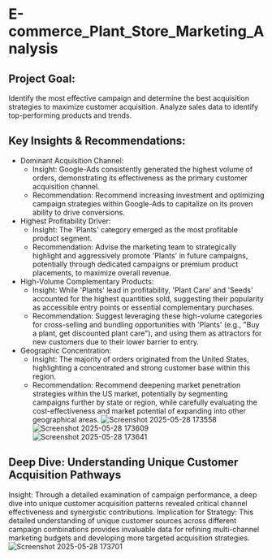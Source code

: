 # E-commerce_Plant_Store_Marketing_Analysis
## Project Goal:
Identify the most effective campaign and determine the best acquisition strategies to maximize customer acquisition.
Analyze sales data to identify top-performing products and trends.
## Key Insights & Recommendations:
+ Dominant Acquisition Channel:
  + Insight: Google-Ads consistently generated the highest volume of orders, demonstrating its effectiveness as the primary customer acquisition channel.
  + Recommendation: Recommend increasing investment and optimizing campaign strategies within Google-Ads to capitalize on its proven ability to drive conversions.
+ Highest Profitability Driver:
  + Insight: The 'Plants' category emerged as the most profitable product segment.
  + Recommendation: Advise the marketing team to strategically highlight and aggressively promote 'Plants' in future campaigns, potentially through dedicated campaigns or premium product placements, to maximize overall revenue.
+ High-Volume Complementary Products:
  + Insight: While 'Plants' lead in profitability, 'Plant Care' and 'Seeds' accounted for the highest quantities sold, suggesting their popularity as accessible entry points or essential complementary purchases.
  + Recommendation: Suggest leveraging these high-volume categories for cross-selling and bundling opportunities with 'Plants' (e.g., "Buy a plant, get discounted plant care"), and using them as attractors for new customers due to their lower barrier to entry.
+ Geographic Concentration:
  + Insight: The majority of orders originated from the United States, highlighting a concentrated and strong customer base within this region.
  + Recommendation: Recommend deepening market penetration strategies within the US market, potentially by segmenting campaigns further by state or region, while carefully evaluating the cost-effectiveness and market potential of expanding into other geographical areas.
![Screenshot 2025-05-28 173558](https://github.com/user-attachments/assets/8e95b0bb-5920-4d21-aeef-3d85fca84112)
![Screenshot 2025-05-28 173609](https://github.com/user-attachments/assets/ffe093f7-dee5-4456-ab70-5b80686afe5a)
![Screenshot 2025-05-28 173641](https://github.com/user-attachments/assets/a1c21a92-a799-4fe6-a04f-8821aebe6329)
## Deep Dive: Understanding Unique Customer Acquisition Pathways
Insight: Through a detailed examination of campaign performance, a deep dive into unique customer acquisition patterns revealed critical channel effectiveness and synergistic contributions.
Implication for Strategy: This detailed understanding of unique customer sources across different campaign combinations provides invaluable data for refining multi-channel marketing budgets and developing more targeted acquisition strategies.
![Screenshot 2025-05-28 173701](https://github.com/user-attachments/assets/e874ee4b-797a-4ea2-8d5c-5a958a1848e7)



